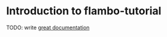 # Introduction to flambo-tutorial

TODO: write [great documentation](http://jacobian.org/writing/what-to-write/)
